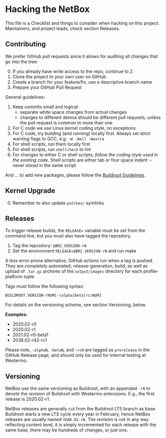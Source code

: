 Hacking the NetBox
==================

This file is a Checklist and things to consider when hacking on this
project.  Maintainers, and project leads, check section Releases.


Contributing
------------

We prefer GitHub pull requests since it allows for auditing all changes
that go into the tree:

  0. If you already have write access to the repo, continue to 2.
  1. Clone the project to your own user on GitHub
  2. Create a branch for your feature/fix, use a descriptive branch name
  3. Prepare your GitHub Pull Request

General guidelines:

  1. Keep commits small and logical:
     - separate white space changes from actual changes
	 - changes to different demos should be different pull requests,
	   unless the pull request is common to more than one
  2. For C code we use Linux kernel coding style, no exceptions
  3. For C code, try building (and running) locally first.  Always set
     strict warning flags to GCC, e.g. `-W -Wall -Wextra`
  4. For shell scripts, run them locally first
  5. For shell scripts, run `shellcheck` to lint
  6. For changes to either C or shell scripts; *follow the coding style
     used in the existing code*.  Shell scripts are either tab or four
     space indent -- never mixed in the same script

And ... to add new packages, please follow the [Buildroot Guidelines][].


Kernel Upgrade
--------------

   0. Remember to also update `patches/` symlinks


Releases
--------

To trigger release builds, the `RELEASE=` variable must be set from the
command line, but you must also have tagged the repository.

  1. Tag the repository: `$BR2_VERSION-rN`
  2. Set the environment `RELEASE=$BR2_VERSION-rN` and run make

A less error-prone alternative, GitHub actions run when a tag is pushed.
They are completely automated; release-generation, build, as well as
upload of `.tar.gz` archives of the `output/images` directory for each
profile-platform tuple.

Tags must follow the following syntax:

    BUILDROOT.VERSION-rNUM[-(alpha|beta|rc)NUM]

For details on the versioning scheme, see section Versioning, below.

**Examples:**

  - 2020.02-r0
  - 2020.02-r1
  - 2021.02-r0-beta1
  - 2038.02-r42-rc1

Please note, `-alphaN`, `-betaN`, and `-rcN` are tagged as `prerelease`
in the GitHub Release page, and should only be used for internal testing
at Westermo.


Versioning
----------

NetBox use the same versioning as Buildroot, with an appended `-rN` to
denote the *revision* of Buildroot with Westermo extensions.  E.g., the
first release is 2020.02-r1.

NetBox releases are generally cut from the Buildroot LTS branch as base.
Buildroot starts a new LTS cycle every year in February, hence NetBox
releases are usually named `YEAR.02-rN`.  The *revision* is not in any
way reflecting content level, it is simply incremented for each release
with the same base, there may be hundreds of changes, or just one.


[Buildroot Guidelines]: https://buildroot.org/downloads/manual/manual.html#adding-packages
